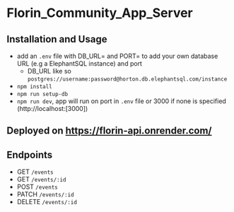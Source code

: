 # Florin_Community_App_Server

## Installation and Usage
- add an `.env` file with DB_URL= and PORT= to add your own database URL (e.g a ElephantSQL instance) and port
   - DB_URL like so `postgres://username:password@horton.db.elephantsql.com/instance`
- `npm install`
- `npm run setup-db`
- `npm run dev`, app will run on port in `.env` file or 3000 if none is specified (http://localhost:[3000])

## Deployed on https://florin-api.onrender.com/

## Endpoints
- GET `/events`
- GET `/events/:id`
- POST `/events`
- PATCH `/events/:id`
- DELETE `/events/:id`
